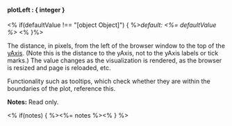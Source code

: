 #### **plotLeft** : { integer }

<% if(defaultValue !== "[object Object]") { %>*default: <%= defaultValue %>* <% }%>

The distance, in pixels, from the left of the browser window to the top of the [yAxis](#config_config.yAxis). (Note this is the distance to the yAxis, not to the yAxis labels or tick marks.) The value changes as the visualization is rendered, as the browser is resized and page is reloaded, etc. 

Functionality such as tooltips, which check whether they are within the boundaries of the plot, reference this. 

**Notes:** Read only.

<% if(notes) { %><%= notes %><% } %>

